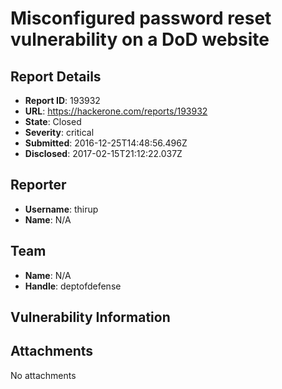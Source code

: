 # Misconfigured password reset vulnerability on a DoD website

## Report Details
- **Report ID**: 193932
- **URL**: https://hackerone.com/reports/193932
- **State**: Closed
- **Severity**: critical
- **Submitted**: 2016-12-25T14:48:56.496Z
- **Disclosed**: 2017-02-15T21:12:22.037Z

## Reporter
- **Username**: thirup
- **Name**: N/A

## Team
- **Name**: N/A
- **Handle**: deptofdefense

## Vulnerability Information


## Attachments
No attachments

